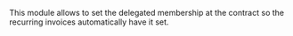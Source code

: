 This module allows to set the delegated membership at the contract so
the recurring invoices automatically have it set.
